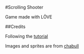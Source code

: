 #Scrolling Shooter

Game made with LÖVE

##Credits

Following the [tutorial](http://osmstudios.com/tutorials/your-first-love2d-game-in-200-lines-part-1-of-3)

Images and sprites are from [chabull](http://opengameart.org/content/aircrafts)